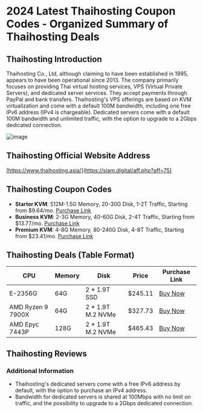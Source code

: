 # 2024 Latest Thaihosting Coupon Codes - Organized Summary of Thaihosting Deals

## Thaihosting Introduction
Thaihosting Co., Ltd, although claiming to have been established in 1995, appears to have been operational since 2013. The company primarily focuses on providing Thai virtual hosting services, VPS (Virtual Private Servers), and dedicated server services. They accept payments through PayPal and bank transfers. Thaihosting's VPS offerings are based on KVM virtualization and come with a default 100M bandwidth, including one free IPv6 address (IPv4 is chargeable). Dedicated servers come with a default 100M bandwidth and unlimited traffic, with the option to upgrade to a 2Gbps dedicated connection.

![image](https://github.com/dupreeaaron525/Thaihosting/assets/167672712/268aa8bc-45ac-4cc5-a9ad-5c095eb41e33)

## Thaihosting Official Website Address
[https://www.thaihosting.asia/](https://siam.digital/aff.php?aff=75)

## Thaihosting Coupon Codes
- **Starter KVM**: 512M-1.5G Memory, 20-30G Disk, 1-2T Traffic, Starting from $9.64/mo. [Purchase Link](https://siam.digital/aff.php?aff=75&pid=5)
- **Business KVM**: 2-3G Memory, 40-60G Disk, 2-4T Traffic, Starting from $13.77/mo. [Purchase Link](https://siam.digital/aff.php?aff=75&pid=8)
- **Premium KVM**: 4-8G Memory, 80-240G Disk, 4-8T Traffic, Starting from $23.41/mo. [Purchase Link](https://siam.digital/aff.php?aff=75&pid=11)

## Thaihosting Deals (Table Format)

| CPU            | Memory | Disk                    | Price        | Purchase Link                                                                                   |
|----------------|--------|-------------------------|--------------|------------------------------------------------------------------------------------------------|
| E-2356G        | 64G    | 2 * 1.9T SSD           | $245.11      | [Buy Now](https://siam.digital/aff.php?aff=75&pid=20)                             |
| AMD Ryzen 9 7900X | 64G    | 2 * 1.9T M.2 NVMe      | $327.73      | [Buy Now](https://siam.digital/aff.php?aff=75&pid=21)                             |
| AMD Epyc 7443P | 128G   | 2 * 1.9T M.2 NVMe       | $465.43      | [Buy Now](https://siam.digital/aff.php?aff=75&pid=22)                             |

## Thaihosting Reviews

### Additional Information
- Thaihosting's dedicated servers come with a free IPv6 address by default, with the option to purchase an IPv4 address.
- Bandwidth for dedicated servers is shared at 100Mbps with no limit on traffic, and the possibility to upgrade to a 2Gbps dedicated connection.
